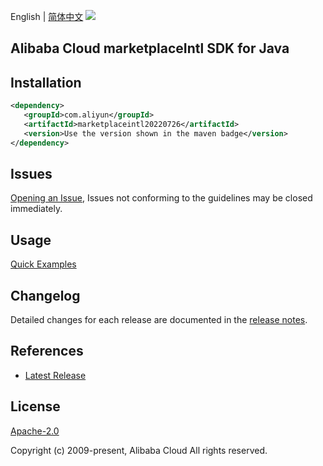 English | [简体中文](README-CN.md)
![](https://aliyunsdk-pages.alicdn.com/icons/AlibabaCloud.svg)

## Alibaba Cloud marketplaceIntl SDK for Java

## Installation

```xml
<dependency>
   <groupId>com.aliyun</groupId>
   <artifactId>marketplaceintl20220726</artifactId>
   <version>Use the version shown in the maven badge</version>
</dependency>
```

## Issues
[Opening an Issue](https://github.com/aliyun/alibabacloud-java-sdk/issues/new), Issues not conforming to the guidelines may be closed immediately.

## Usage
[Quick Examples](https://github.com/aliyun/alibabacloud-java-sdk/blob/master/docs/0-Examples-EN.md#quick-examples)

## Changelog
Detailed changes for each release are documented in the [release notes](./ChangeLog.txt).

## References
* [Latest Release](https://github.com/aliyun/alibabacloud-java-sdk/)

## License
[Apache-2.0](http://www.apache.org/licenses/LICENSE-2.0)

Copyright (c) 2009-present, Alibaba Cloud All rights reserved.